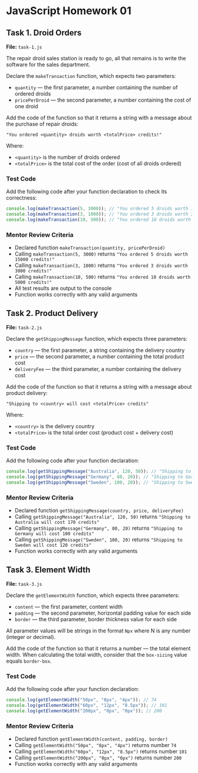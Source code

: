 # JavaScript Homework 01

## Task 1. Droid Orders

**File:** `task-1.js`

The repair droid sales station is ready to go, all that remains is to write the software for the sales department.

Declare the `makeTransaction` function, which expects two parameters:
- `quantity` — the first parameter, a number containing the number of ordered droids
- `pricePerDroid` — the second parameter, a number containing the cost of one droid

Add the code of the function so that it returns a string with a message about the purchase of repair droids:

`"You ordered <quantity> droids worth <totalPrice> credits!"`

Where:
- `<quantity>` is the number of droids ordered
- `<totalPrice>` is the total cost of the order (cost of all droids ordered)

### Test Code

Add the following code after your function declaration to check its correctness:

```javascript
console.log(makeTransaction(5, 3000)); // "You ordered 5 droids worth 15000 credits!"
console.log(makeTransaction(3, 1000)); // "You ordered 3 droids worth 3000 credits!"
console.log(makeTransaction(10, 500)); // "You ordered 10 droids worth 5000 credits!"
```

### Mentor Review Criteria

- Declared function `makeTransaction(quantity, pricePerDroid)`
- Calling `makeTransaction(5, 3000)` returns `"You ordered 5 droids worth 15000 credits!"`
- Calling `makeTransaction(3, 1000)` returns `"You ordered 3 droids worth 3000 credits!"`
- Calling `makeTransaction(10, 500)` returns `"You ordered 10 droids worth 5000 credits!"`
- All test results are output to the console
- Function works correctly with any valid arguments

## Task 2. Product Delivery

**File:** `task-2.js`

Declare the `getShippingMessage` function, which expects three parameters:
- `country` — the first parameter, a string containing the delivery country
- `price` — the second parameter, a number containing the total product cost
- `deliveryFee` — the third parameter, a number containing the delivery cost

Add the code of the function so that it returns a string with a message about product delivery:

`"Shipping to <country> will cost <totalPrice> credits"`

Where:
- `<country>` is the delivery country
- `<totalPrice>` is the total order cost (product cost + delivery cost)

### Test Code

Add the following code after your function declaration:

```javascript
console.log(getShippingMessage("Australia", 120, 50)); // "Shipping to Australia will cost 170 credits"
console.log(getShippingMessage("Germany", 80, 20)); // "Shipping to Germany will cost 100 credits"
console.log(getShippingMessage("Sweden", 100, 20)); // "Shipping to Sweden will cost 120 credits"
```

### Mentor Review Criteria

- Declared function `getShippingMessage(country, price, deliveryFee)`
- Calling `getShippingMessage("Australia", 120, 50)` returns `"Shipping to Australia will cost 170 credits"`
- Calling `getShippingMessage("Germany", 80, 20)` returns `"Shipping to Germany will cost 100 credits"`
- Calling `getShippingMessage("Sweden", 100, 20)` returns `"Shipping to Sweden will cost 120 credits"`
- Function works correctly with any valid arguments

## Task 3. Element Width

**File:** `task-3.js`

Declare the `getElementWidth` function, which expects three parameters:
- `content` — the first parameter, content width
- `padding` — the second parameter, horizontal padding value for each side
- `border` — the third parameter, border thickness value for each side

All parameter values will be strings in the format `Npx` where N is any number (integer or decimal).

Add the code of the function so that it returns a number — the total element width. When calculating the total width, consider that the `box-sizing` value equals `border-box`.

### Test Code

Add the following code after your function declaration:

```javascript
console.log(getElementWidth("50px", "8px", "4px")); // 74
console.log(getElementWidth("60px", "12px", "8.5px")); // 101
console.log(getElementWidth("200px", "0px", "0px")); // 200
```

### Mentor Review Criteria

- Declared function `getElementWidth(content, padding, border)`
- Calling `getElementWidth("50px", "8px", "4px")` returns number `74`
- Calling `getElementWidth("60px", "12px", "8.5px")` returns number `101`
- Calling `getElementWidth("200px", "0px", "0px")` returns number `200`
- Function works correctly with any valid arguments